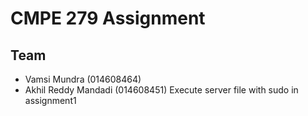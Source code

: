 # CMPE 279 Assignment

## Team

- Vamsi Mundra (014608464)
- Akhil Reddy Mandadi (014608451)
  Execute server file with sudo in assignment1
